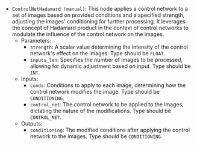 - `ControlNetHadamard (manual)`: This node applies a control network to a set of images based on provided conditions and a specified strength, adjusting the images' conditioning for further processing. It leverages the concept of Hadamard product in the context of control networks to modulate the influence of the control network on the images.
    - Parameters:
        - `strength`: A scalar value determining the intensity of the control network's effect on the images. Type should be `FLOAT`.
        - `inputs_len`: Specifies the number of images to be processed, allowing for dynamic adjustment based on input. Type should be `INT`.
    - Inputs:
        - `conds`: Conditions to apply to each image, determining how the control network modifies the image. Type should be `CONDITIONING`.
        - `control_net`: The control network to be applied to the images, dictating the nature of the modifications. Type should be `CONTROL_NET`.
    - Outputs:
        - `conditioning`: The modified conditions after applying the control network to the images. Type should be `CONDITIONING`.
